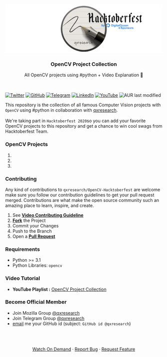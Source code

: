  <br />
<p align="center">
  <a href="https://qxresearch.github.io/qxresearch-event-1">
    <img width="640px" src="https://github.com/xiaowuc2/xiaowuc2/blob/master/source/hack2.png" alt="Logo" >
  </a>
  <h3 align="center">OpenCV Project Collection</h3>

  <p align="center">
    All OpenCV projects using #python + Video Explanation 🧭
    <br>
    </br>
    <br />
  </p>
</p>

 
 
  [![Twitter](https://img.shields.io/twitter/follow/qxresearch.svg?style=social&label=Twitter)](https://twitter.com/qxresearch)
  [![GitHub](https://img.shields.io/static/v1.svg?label=Members&message=116&color=success&logo=github&style=social)](https://github.com/orgs/qxresearch/people)
[![Telegram](https://img.shields.io/static/v1.svg?label=Telegram&message=283&color=success&logo=telegram&style=social)](https://t.me/qxresearch)
  [![LinkedIn](https://img.shields.io/static/v1.svg?label=LinkedIn&message=@qxresearch&color=success&logo=linkedin&style=flat&logoColor=white&colorA=blue)](https://www.linkedin.com/company/68716543)
  [![YouTube](https://img.shields.io/static/v1.svg?label=YouTube&message=@qxresearch&color=grey&logo=youtube&style=flat&logoColor=white&colorA=critical)](https://www.youtube.com/channel/UCX7oe66V8zyFpAJyMfPL9VA)
  <img alt="AUR last modified" src="https://img.shields.io/aur/last-modified/google-chrome">


This repository is the collection of all famous Computer Vision projects with `OpenCV` using #python in collaboration with [qxresearch](https://qxresearch.github.io/qxresearch).
<br>
</br>
We're taking part in `Hacktoberfest 2020`so you can add your favorite OpenCV projects to this repository and get a chance to win cool swags from Hacktoberfest Team.


### OpenCV Projects

1.
2. 
3. 

### Contributing

Any kind of contributions to `qxresearch/OpenCV-Hacktoberfest` are welcome make sure you follow our contribution guidelines to get your pull request merged. Contributions are what make the open source community such an amazing place to learn, inspire, and create.

1. See [**Video Contributing Guideline**](https://youtu.be/jkgSLym_Ltg)
2. [**Fork**](https://github.com/qxresearch/OpenCV-Project-Collection/fork) the Project
3. Commit your Changes
4. Push to the Branch
5. Open a [**Pull Request**](https://github.com/qxresearch/OpenCV-Project-Collection/pulls)

### Requirements

* Python >= 3.1
* Python Libraries: `opencv`

### Video Tutorial

* **YouTube Playlist :** [OpenCV Project Collection](https://www.youtube.com/watch?v=B0_0gK_CUpM&list=PLK_zxbpEUfmVPsXnl1wx1s6BD8eBUjuOM)

### Become Official Member

* Join Mozilla Group [@qxresearch](https://www.youtube.com/watch?v=Cxi3R3A7yMQ)
* Join Telegram Group [@qxresearch](https://t.me/qxresearch)
* <a href = "mailto: rohitmandal814566@gmail.com">email</a> me your GitHub id (subject: `GitHub id @qxresearch`)


<p align="center">
    <br>
    <br/>
    <br />
    <a href="https://www.youtube.com/watch?v=B0_0gK_CUpM&list=PLK_zxbpEUfmVPsXnl1wx1s6BD8eBUjuOM">Watch On Demand</a>
    ·
    <a href="https://github.com/qxresearch/OpenCV-Project-Collection/issues">Report Bug</a>
    ·
    <a href="https://github.com/qxresearch/OpenCV-Project-Collection/issues">Request Feature</a>
  </p>
</p>

